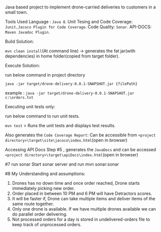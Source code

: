 Java based project to implement drone-carried deliveries to customers in a small town. 

Tools Used 
Language : `Java 8`.
Unit Tesing and Code Coverage:  `Junit,Jacoco Plugin for Code Coverage`.
Code Quality: `Sonar`.
API-DOCS: `Maven Javadoc Plugin`.  

Build Solution:

`mvn clean install`(At command line) 
-> generates the fat jar(with dependencies) in home folder(copied from target folder).

Execute Solution:

run below command in project directory

`java -jar target/drone-delivery-0.0.1-SNAPSHOT.jar {filePath}`

example : `java -jar target/drone-delivery-0.0.1-SNAPSHOT.jar c:\orders.txt`

Executing unit tests only:

run below command to run unit tests.

`mvn test` > Runs the unit tests and displays test results.

Also generates the `Code Coverage Report`: Can be accessible from `<project directory>\target\site\jacoco\index.html`(open in browser)

Accessing API Docs
Step #5 , generates the `JavaDocs` and can be accessed `<project directory>\target\apiDocs\index.html`(open in browser) 
 
#7 run sonar
Start sonar server and run mvn sonar:sonar

#8 My Understanding and assumptions:
1. Drones has no down time and once order reached, Drone starts immediately picking new order. 
2. Order placed in between 10 PM and 6 PM will have Detractors scores.
3. It will be faster if, Drone can take multiple items and deliver items of the same route together.
4. Only one drone is available. If we have multiple drones available we can do parallel order delivering.
5. Not processed orders for a day is stored in undelivered-orders file to keep track of unprocessed orders.
